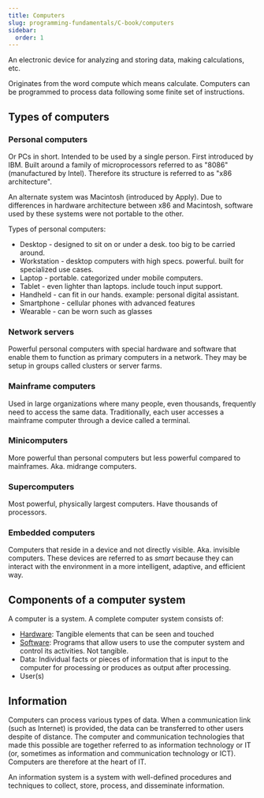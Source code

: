 ```yaml
---
title: Computers
slug: programming-fundamentals/C-book/computers
sidebar:
  order: 1
---
```


An electronic device for analyzing and storing data, making calculations, etc.

Originates from the word compute which means calculate. Computers can be
programmed to process data following some finite set of instructions.

## Types of computers

### Personal computers

Or PCs in short. Intended to be used by a single person. First introduced by
IBM. Built around a family of microprocessors referred to as "8086"
(manufactured by Intel). Therefore its structure is referred to as "x86
architecture".

An alternate system was Macintosh (introduced by Apply). Due to differences in
hardware architecture between x86 and Macintosh, software used by these systems
were not portable to the other.

Types of personal computers:

- Desktop - designed to sit on or under a desk. too big to be carried around.
- Workstation - desktop computers with high specs. powerful. built for
  specialized use cases.
- Laptop - portable. categorized under mobile computers.
- Tablet - even lighter than laptops. include touch input support.
- Handheld - can fit in our hands. example: personal digital assistant.
- Smartphone - cellular phones with advanced features
- Wearable - can be worn such as glasses

### Network servers

Powerful personal computers with special hardware and software that enable them
to function as primary computers in a network. They may be setup in groups
called clusters or server farms.

### Mainframe computers

Used in large organizations where many people, even thousands, frequently need
to access the same data. Traditionally, each user accesses a mainframe computer
through a device called a terminal.

### Minicomputers

More powerful than personal computers but less powerful compared to mainframes.
Aka. midrange computers.

### Supercomputers

Most powerful, physically largest computers. Have thousands of processors.

### Embedded computers

Computers that reside in a device and not directly visible. Aka. invisible
computers. These devices are referred to as _smart_ because they can interact
with the environment in a more intelligent, adaptive, and efficient way.

## Components of a computer system

A computer is a system. A complete computer system consists of:

- [Hardware](/programming-fundamentals/C-book/computer-hardware/): Tangible
  elements that can be seen and touched
- [Software](/programming-fundamentals/C-book/computer-software/): Programs that
  allow users to use the computer system and control its activities. Not
  tangible.
- Data: Individual facts or pieces of information that is input to the computer
  for processing or produces as output after processing.
- User(s)

## Information

Computers can process various types of data. When a communication link (such as
Internet) is provided, the data can be transferred to other users despite of
distance. The computer and communication technologies that made this possible
are together referred to as information technology or IT (or, sometimes as
information and communication technology or ICT). Computers are therefore at the
heart of IT.

An information system is a system with well-defined procedures and techniques to
collect, store, process, and disseminate information.
